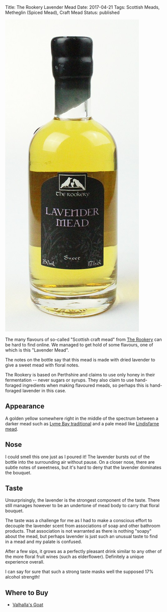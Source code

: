 Title: The Rookery Lavender Mead
Date: 2017-04-21
Tags: Scottish Meads, Metheglin (Spiced Mead), Craft Mead
Status: published

![Picture of Rookery Lavender Mead](/images/rookery-lavender-mead.jpg)

The many flavours of so-called "Scottish craft mead" from
[The Rookery](/the-rookery/) can be hard to find online. We managed to get hold
of some flavours, one of which is this "Lavender Mead".

The notes on the bottle say that this mead is made with dried lavender to give
a sweet mead with floral notes.

<!-- PELICAN_END_SUMMARY -->

The Rookery is based on Perthshire and claims to use only honey in their
fermentation -- never sugars or syrups. They also claim to use hand-foraged
ingredients when making flavoured meads, so perhaps this is hand-foraged
lavender in this case.

## Appearance

A golden yellow somewhere right in the middle of the spectrum between a darker
mead such as [Lyme Bay traditional](/lyme-bay-traditional/) and a pale mead
like [Lindisfarne mead](/lindisfarne/).

## Nose

I could smell this one just as I poured it! The lavender bursts out of the
bottle into the surrounding air without pause. On a closer nose, there are
subtle notes of sweetness, but it's hard to deny that the lavender
dominates the bouquet.

## Taste

Unsurprisingly, the lavender is the strongest component of the taste. There
still manages however to be an undertone of mead body to carry that floral
bouquet.

The taste was a challenge for me as I had to make a conscious effort to decouple
the lavender scent from associations of soap and other bathroom products. That
association is not warranted as there is nothing "soapy" about the mead, but
perhaps lavender is just such an unusual taste to find in a mead and my palate
is confused.

After a few sips, it grows as a perfectly pleasant drink similar to any other
of the more floral fruit wines (such as elderflower). Definitely a unique
experience overall.

I can say for sure that such a strong taste masks well the supposed 17%
alcohol strength!

## Where to Buy

* [Valhalla's Goat](https://www.valhallasgoat.com/the-rookery-lavender-mead)
